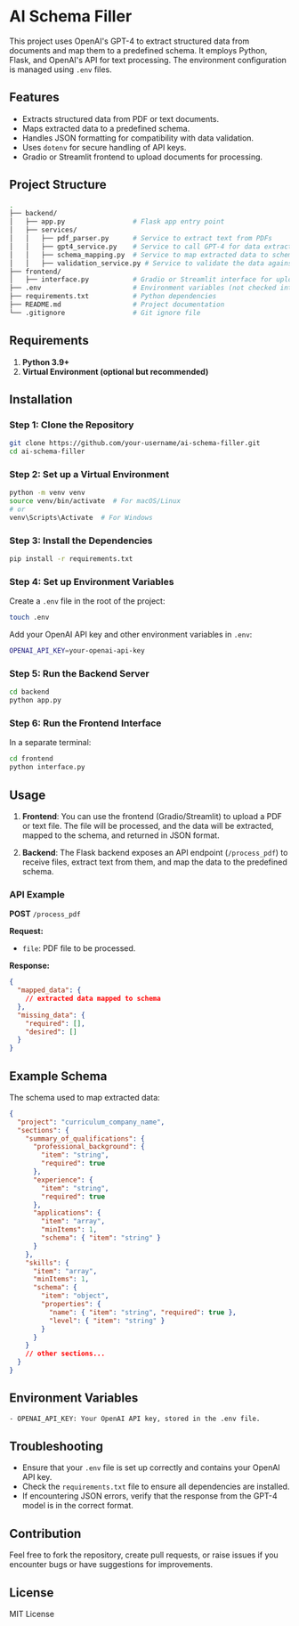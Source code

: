 
# AI Schema Filler

This project uses OpenAI's GPT-4 to extract structured data from documents and map them to a predefined schema. It employs Python, Flask, and OpenAI's API for text processing. The environment configuration is managed using `.env` files.

## Features

- Extracts structured data from PDF or text documents.
- Maps extracted data to a predefined schema.
- Handles JSON formatting for compatibility with data validation.
- Uses `dotenv` for secure handling of API keys.
- Gradio or Streamlit frontend to upload documents for processing.

## Project Structure

```bash
.
├── backend/
│   ├── app.py                 # Flask app entry point
│   ├── services/
│   │   ├── pdf_parser.py      # Service to extract text from PDFs
│   │   ├── gpt4_service.py    # Service to call GPT-4 for data extraction
│   │   ├── schema_mapping.py  # Service to map extracted data to schema
│   │   ├── validation_service.py # Service to validate the data against the schema
├── frontend/
│   ├── interface.py           # Gradio or Streamlit interface for uploading files
├── .env                       # Environment variables (not checked into version control)
├── requirements.txt           # Python dependencies
├── README.md                  # Project documentation
└── .gitignore                 # Git ignore file
```

## Requirements

1. **Python 3.9+**
2. **Virtual Environment (optional but recommended)**

## Installation

### Step 1: Clone the Repository

```bash
git clone https://github.com/your-username/ai-schema-filler.git
cd ai-schema-filler
```

### Step 2: Set up a Virtual Environment

```bash
python -m venv venv
source venv/bin/activate  # For macOS/Linux
# or
venv\Scripts\Activate  # For Windows
```

### Step 3: Install the Dependencies

```bash
pip install -r requirements.txt
```

### Step 4: Set up Environment Variables

Create a `.env` file in the root of the project:

```bash
touch .env
```

Add your OpenAI API key and other environment variables in `.env`:

```sh
OPENAI_API_KEY=your-openai-api-key
```

### Step 5: Run the Backend Server

```bash
cd backend
python app.py
```

### Step 6: Run the Frontend Interface

In a separate terminal:

```bash
cd frontend
python interface.py
```

## Usage

1. **Frontend**: You can use the frontend (Gradio/Streamlit) to upload a PDF or text file. The file will be processed, and the data will be extracted, mapped to the schema, and returned in JSON format.

2. **Backend**: The Flask backend exposes an API endpoint (`/process_pdf`) to receive files, extract text from them, and map the data to the predefined schema.

### API Example

**POST** `/process_pdf`

**Request:**
- `file`: PDF file to be processed.

**Response:**
```json
{
  "mapped_data": {
    // extracted data mapped to schema
  },
  "missing_data": {
    "required": [],
    "desired": []
  }
}
```

## Example Schema

The schema used to map extracted data:

```json
{
  "project": "curriculum_company_name",
  "sections": {
    "summary_of_qualifications": {
      "professional_background": {
        "item": "string",
        "required": true
      },
      "experience": {
        "item": "string",
        "required": true
      },
      "applications": {
        "item": "array",
        "minItems": 1,
        "schema": { "item": "string" }
      }
    },
    "skills": {
      "item": "array",
      "minItems": 1,
      "schema": {
        "item": "object",
        "properties": {
          "name": { "item": "string", "required": true },
          "level": { "item": "string" }
        }
      }
    }
    // other sections...
  }
}
```

## Environment Variables
```sh
- OPENAI_API_KEY: Your OpenAI API key, stored in the .env file.
```

## Troubleshooting

- Ensure that your `.env` file is set up correctly and contains your OpenAI API key.
- Check the `requirements.txt` file to ensure all dependencies are installed.
- If encountering JSON errors, verify that the response from the GPT-4 model is in the correct format.

## Contribution

Feel free to fork the repository, create pull requests, or raise issues if you encounter bugs or have suggestions for improvements.

## License

MIT License
